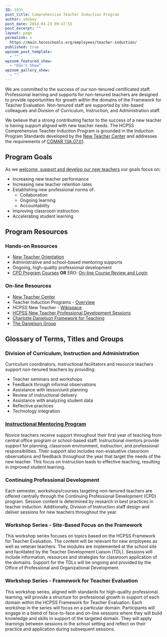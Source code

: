 ```yaml
---
ID: 1931
post_title: Comprehensive Teacher Induction Program
author: vdubay
post_date: 2014-04-23 09:47:55
post_excerpt: ""
layout: page
permalink: >
  https://main.hocoschools.org/employees/teacher-induction/
published: true
wpzoom_post_template:
  - ""
wpzoom_featured_show:
  - "Don't Show"
wpzoom_gallery_show:
  - ""
---
```

<p>We are committed to the success of our non-tenured certificated staff. Professional learning and supports for non-tenured teachers are designed to provide opportunities for growth within the domains of the Framework for Teacher Evaluation. Non-tenured staff are supported by site-based colleagues and Division of Curriculum, Instruction, and Administration staff.</p>

<p>We believe that a strong contributing factor to the success of a new teacher is having support aligned with new teacher needs. The HCPSS Comprehensive  Teacher Induction Program is grounded in the   Induction Program Standards developed by the <a href="http://www.newteachercenter.org" target="_blank">New Teacher Center</a> and addresses the requirements of <a href="http://www.dsd.state.md.us/comar/SearchTitle.aspx?scope=13A" target="_blank">COMAR 13A.07.01</a>.</p>

<h2>Program Goals</h2>
<p>As we <a href="https://hcpssnewteacher.wikispaces.hcpss.org/HOME" target="_blank"> welcome, support and develop our new teachers</a> our goals focus on:</p>
<ul>
  <li>Increasing new teacher performance</li>
  <li>Increasing new teacher retention rates</li>
  <li>Establishing new professional norms of:
   <ul>
    <li>Collaboration</li>
    <li>Ongoing learning</li>
    <li>Accountability</li>
   </ul>
  </li>
  <li>Improving  classroom instruction</li>
  <li>Accelerating student learning</li>
</ul>

<h2>Program Resources</h2>
<h3>Hands-on Resources</h3>
<ul>
  <li><a href="/employees/teacher-induction/orientation/">New Teacher Orientation</a></li>
  <li>Administrative and school-based mentoring supports</li>
  <li> Ongoing, high-quality professional development</li>
  <li> <a href="/employees/pdcatalog/">CPD Program Courses</a><strong> OR</strong> ERO: <a href="https://ero5.eschoolsolutions.com/user/Login.taf?_function=logout&amp;orgId=21042" target="_blank">On-line Course Review and Login</a></li>
</ul>

<h3>On-line Resources</h3>
<ul>
  <li><a href="http://www.newteachercenter.org" target="_blank">New Teacher Center </a></li>
  <li>Teacher Induction Programs - <a href="http://www.newteachercenter.org/induction-programs" target="_blank">Overview</a></li>
  <li>HCPSS New Teacher - <a href="https://hcpssnewteacher.wikispaces.hcpss.org/HOME" target="_blank">Wikispace</a></li>
  <li><a href="https://hcpssnewteacher.wikispaces.hcpss.org/Focus+on+the+Framework" target="_blank">HCPSS New Teacher Professional Development Sessions</a></li>
  <li><a href="http://www.danielsongroup.org/article.aspx?page=frameworkforteaching" target="_blank">Charlotte Danielson  Framework for Teaching</a><a href="../../../1website deletions/employees/induction/framework_danielson.pdf"></a></li>
  <li><a href="http://www.danielsongroup.org/Default.aspx" target="_blank">The Danielson Group</a></li>
</ul>

<h2>Glossary of Terms, Titles and Groups</h2>
<h3>Division of Curriculum, Instruction and Administration </h3>

<p>Curriculum coordinators, instructional facilitators and resource teachers support non-tenured teachers by providing:</p>

<ul>
  <li>Teacher seminars and workshops</li>
  <li>Feedback through informal observations</li>
  <li>Assistance with lesson/unit planning</li>
  <li>Review of instructional delivery</li>
  <li>Assistance with analyzing student data</li>
  <li>Reflective practices</li>
  <li>Technology integration</li>
</ul>

<h3><a href="/employees/teacher-induction/mentoring/">Instructional Mentoring Program</a></h3>

<p>Novice teachers receive support throughout their first year of teaching from central office program or school-based staff. Instructional mentors provide support for planning, classroom environment, instruction, and professional responsibilities. Their support also includes non-evaluative classroom observations and feedback throughout the year that target the needs of the new teacher. This focus on instruction leads to effective teaching, resulting in improved student learning.</p>

<h3>Continuing Professional Development</h3>

<p>Each semester, workshops/courses targeting non-tenured teachers are offered centrally through the Continuing Professional Development (CPD) program. Session content is determined by research in best practices in teacher induction. Additionally, Division of Instruction staff design and deliver sessions for new teachers throughout the year.</p>

<h3>Workshop Series - Site-Based Focus on the Framework</h3>

<p>This workshop series focuses on topics based on the HCPSS Framework for Teacher Evaluation. The content will be relevant for new employees as well as veteran teachers. The modules are implemented at the school site and facilitated by the Teacher Development Liaison (TDL). Sessions will include information, resources and strategies for classroom application of the domains. Support for the TDLs will be ongoing and provided by the Office of Professional and Organizational Development.</p>

<h3>Workshop Series - Framework for Teacher Evaluation</h3>

<p>This workshop series, aligned with standards for high-quality professional learning, will provide a structure for professional growth in support of each domain within the HCPSS Framework for Teacher Evaluation. Each workshop in the series will focus on a particular domain. Participants will engage in a blend of face-to-face and on-line sessions where they will build knowledge and skills in support of the targeted domain. They will apply learnings between sessions in the school setting and reflect on their practice and application during subsequent sessions.</p>